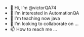 - 👋 Hi, I’m @victorQA74
- 👀 I’m interested in AutomationQA
- 🌱 I'm teaching now java
- 💞️ I’m looking to collaborate on ...
- 📫 How to reach me ...

<!---
victorQA74/victorQA74 is a ✨ special ✨ repository because its `README.md` (this file) appears on your GitHub profile.
You can click the Preview link to take a look at your changes.
--->
